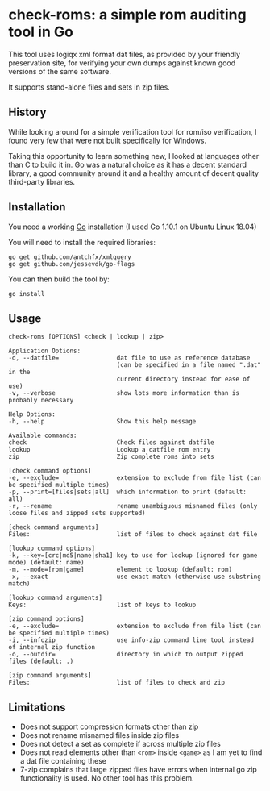 check-roms: a simple rom auditing tool in Go
============================================

This tool uses logiqx xml format dat files, as provided by your friendly preservation site, for verifying your own dumps against known good versions of the same software.

It supports stand-alone files and sets in zip files.

History
-------

While looking around for a simple verification tool for rom/iso verification, I found very few that were not built specifically for Windows.

Taking this opportunity to learn something new, I looked at languages other than C to build it in. Go was a natural choice as it has a decent standard library, a good community around it and a healthy amount of decent quality third-party libraries.

Installation
------------

You need a working [Go](https://golang.org/) installation (I used Go 1.10.1 on Ubuntu Linux 18.04)

You will need to install the required libraries:

    go get github.com/antchfx/xmlquery
    go get github.com/jessevdk/go-flags

You can then build the tool by:

    go install

Usage
-----
    check-roms [OPTIONS] <check | lookup | zip>

    Application Options:
    -d, --datfile=                dat file to use as reference database
                                  (can be specified in a file named ".dat" in the
                                  current directory instead for ease of use)
    -v, --verbose                 show lots more information than is probably necessary

    Help Options:
    -h, --help                    Show this help message

    Available commands:
    check                         Check files against datfile
    lookup                        Lookup a datfile rom entry
    zip                           Zip complete roms into sets

    [check command options]
    -e, --exclude=                extension to exclude from file list (can be specified multiple times)
    -p, --print=[files|sets|all]  which information to print (default: all)
    -r, --rename                  rename unambiguous misnamed files (only loose files and zipped sets supported)

    [check command arguments]
    Files:                        list of files to check against dat file

    [lookup command options]
    -k, --key=[crc|md5|name|sha1] key to use for lookup (ignored for game mode) (default: name)
    -m, --mode=[rom|game]         element to lookup (default: rom)
    -x, --exact                   use exact match (otherwise use substring match)

    [lookup command arguments]
    Keys:                         list of keys to lookup

    [zip command options]
    -e, --exclude=                extension to exclude from file list (can be specified multiple times)
    -i, --infozip                 use info-zip command line tool instead of internal zip function
    -o, --outdir=                 directory in which to output zipped files (default: .)

    [zip command arguments]
    Files:                        list of files to check and zip


Limitations
-----------

- Does not support compression formats other than zip
- Does not rename misnamed files inside zip files 
- Does not detect a set as complete if across multiple zip files
- Does not read elements other than `<rom>` inside `<game>` as I  am yet to find a dat file containing these 
- 7-zip complains that large zipped files have errors when internal go zip functionality is used. No other tool has this problem.
